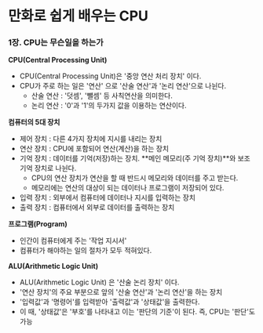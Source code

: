 # **만화로 쉽게 배우는 CPU**

### **1장. CPU는 무슨일을 하는가**
**CPU(Central Processing Unit)**
- CPU(Central Processing Unit)은 '중앙 연산 처리 장치' 이다.
- CPU가 주로 하는 일은 '연산' 으로 '산술 연산'과 '논리 연산'으로 나뉜다.
	- 산술 연산 : '덧셈', '뺄셈' 등 사칙연산을 의미한다.
	- 논리 연산 : '0'과 '1'의 두가지 값을 이용하는 연산이다.

**컴퓨터의 5대 장치**
- 제어 장치 : 다른 4가지 장치에 지시를 내리는 장치 
- 연산 장치 : CPU에 포함되어 연산(계산)을 하는 장치
- 기억 장치 : 데이터를 기억(저장)하는 장치. **메인 메모리(주 기억 장치)**와 보조 기억 장치로 나뉜다.
	- CPU의 연산 장치가 연산을 할 때 반드시 메모리와 데이터를 주고 받는다.  
	- 메모리에는 연산의 대상이 되는 데이터나 프로그램이 저장되어 있다.		
- 입력 장치 : 외부에서 컴퓨터에 데이터나 지시를 입력하는 장치
- 출력 장치 : 컴퓨터에서 외부로 데이터를 출력하는 장치

**프로그램(Program)**
- 인간이 컴퓨터에게 주는 '작업 지시서'
- 컴퓨터가 해야하는 일의 절차가 모두 적혀있다.

**ALU(Arithmetic Logic Unit)**
- ALU(Arithmetic Logic Unit) 은 '산술 논리 장치' 이다.
- '연산 장치'의 주요 부분으로 앞의 '산술 연산'과 '논리 연산'을 하는 장치
- '입력값'과 '명령어'를 입력받아 '출력값'과 '상태값'을 출력한다.
- 이 때, '상태값'은 '부호'를 나타내고 이는 '판단의 기준'이 된다. 즉, CPU는 '판단'도 가능


